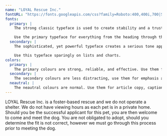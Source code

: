 ```yaml
---
name: "LOYAL Rescue Inc."
fontURL: "https://fonts.googleapis.com/css?family=Roboto:400,400i,700|Slabo+27px:400,700"
fonts:
  primary: |
    The strong classic typeface is used to create stability and a trust between the reader through a sense of familiarity.

    Use the primary typeface for everything from the heading through the body and captions.
  secondary: |
    The sophisticated, yet powerful typeface creates a serious tone appropriate for most occasions.

    Use this typeface sparingly on lists and charts.
colors:
  primary: |
    The primary colours are strong, reliable, and effective. Use them for headers, banners.
  secondary: |
    The secondary colours are less distracting, use them for emphasis and urls.
  neautral: |
    The neautral colours are normal. Use them for article copy, captions and other text.
---
```


LOYAL Rescue Inc. is a foster-based rescue and we do not operate a shelter. We do not have viewing hours as each pet is in a private home. Should you be the successful applicant for this pet, you are then welcome to come and meet the dog. You are not obligated to adopt, should you determine the fit is not correct, however we must go through this process prior to meeting the dog.
